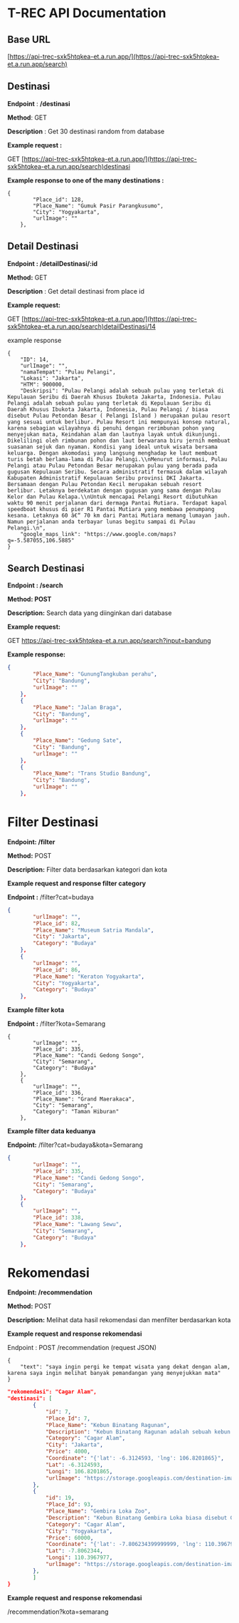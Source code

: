 # T-REC API Documentation

## Base URL

[https://api-trec-sxk5htqkea-et.a.run.app/](https://api-trec-sxk5htqkea-et.a.run.app/search)

## Destinasi

**Endpoint** : **/destinasi**

**Method**:  GET

**Description** : Get 30 destinasi random from database

**Example request :**

GET [https://api-trec-sxk5htqkea-et.a.run.app/](https://api-trec-sxk5htqkea-et.a.run.app/search)destinasi

**Example response to one of the many destinations :** 

```
{
        "Place_id": 128,
        "Place_Name": "Gumuk Pasir Parangkusumo",
        "City": "Yogyakarta",
        "urlImage": ""
    },
```

## Detail Destinasi

**Endpoint : /detailDestinasi/:id** 

**Method:** GET

**Description** : Get detail destinasi from place id

**Example request:**

GET [https://api-trec-sxk5htqkea-et.a.run.app/](https://api-trec-sxk5htqkea-et.a.run.app/search)detailDestinasi/14

example response

```
{
    "ID": 14,
    "urlImage": "",
    "namaTempat": "Pulau Pelangi",
    "Lokasi": "Jakarta",
    "HTM": 900000,
    "Deskripsi": "Pulau Pelangi adalah sebuah pulau yang terletak di Kepulauan Seribu di Daerah Khusus Ibukota Jakarta, Indonesia. Pulau Pelangi adalah sebuah pulau yang terletak di Kepulauan Seribu di Daerah Khusus Ibukota Jakarta, Indonesia, Pulau Pelangi / biasa disebut Pulau Petondan Besar ( Pelangi Island ) merupakan pulau resort yang sesuai untuk berlibur. Pulau Resort ini mempunyai konsep natural, karena sebagian wilayahnya di penuhi dengan rerimbunan pohon yang menyejukan mata, Keindahan alam dan lautnya layak untuk dikunjungi. Dikelilingi oleh rimbunan pohon dan laut berwarana biru jernih membuat suasanan sejuk dan nyaman. Kondisi yang ideal untuk wisata bersama keluarga. Dengan akomodasi yang langsung menghadap ke laut membuat turis betah berlama-lama di Pulau Pelangi.\\nMenurut informasi, Pulau Pelangi atau Pulau Petondan Besar merupakan pulau yang berada pada gugusan Kepulauan Seribu. Secara administratif termasuk dalam wilayah Kabupaten Administratif Kepulauan Seribu provinsi DKI Jakarta. Bersamaan dengan Pulau Petondan Kecil merupakan sebuah resort berlibur. Letaknya berdekatan dengan gugusan yang sama dengan Pulau Kelor dan Pulau Kelapa.\\nUntuk mencapai Pelangi Resort dibutuhkan waktu 90 menit perjalanan dari dermaga Pantai Mutiara. Terdapat kapal speedboat khusus di pier R1 Pantai Mutiara yang membawa penumpang kesana. Letaknya 60 â€“ 70 km dari Pantai Mutiara memang lumayan jauh. Namun perjalanan anda terbayar lunas begitu sampai di Pulau Pelangi.\n",
    "google_maps_link": "https://www.google.com/maps?q=-5.587055,106.5885"
}
```

## Search Destinasi

**Endpoint : /search**

**Method: POST**

**Description:** Search data yang diinginkan dari database

**Example request:**

GET https://api-trec-sxk5htqkea-et.a.run.app/search?input=bandung

**Example response:**

```json
{
        "Place_Name": "GunungTangkuban perahu",
        "City": "Bandung",
        "urlImage": ""
    },
    {
        "Place_Name": "Jalan Braga",
        "City": "Bandung",
        "urlImage": ""
    },
    {
        "Place_Name": "Gedung Sate",
        "City": "Bandung",
        "urlImage": ""
    },
    {
        "Place_Name": "Trans Studio Bandung",
        "City": "Bandung",
        "urlImage": ""
    },
```

# Filter Destinasi

**********************************Endpoint: /filter**********************************

**Method:** POST

**Description:** Filter data berdasarkan kategori dan kota

**Example request and response filter category**

**Endpoint :** /filter?cat=budaya

```json
{
        "urlImage": "",
        "Place_id": 82,
        "Place_Name": "Museum Satria Mandala",
        "City": "Jakarta",
        "Category": "Budaya"
    },
    {
        "urlImage": "",
        "Place_id": 86,
        "Place_Name": "Keraton Yogyakarta",
        "City": "Yogyakarta",
        "Category": "Budaya"
    },
```

**Example filter kota**

**Endpoint :** /filter?kota=Semarang

```
{
        "urlImage": "",
        "Place_id": 335,
        "Place_Name": "Candi Gedong Songo",
        "City": "Semarang",
        "Category": "Budaya"
    },
    {
        "urlImage": "",
        "Place_id": 336,
        "Place_Name": "Grand Maerakaca",
        "City": "Semarang",
        "Category": "Taman Hiburan"
    },
```

**Example filter data keduanya**

**Endpoint:** /filter?cat=budaya&kota=Semarang

```json
{
        "urlImage": "",
        "Place_id": 335,
        "Place_Name": "Candi Gedong Songo",
        "City": "Semarang",
        "Category": "Budaya"
    },
    {
        "urlImage": "",
        "Place_id": 338,
        "Place_Name": "Lawang Sewu",
        "City": "Semarang",
        "Category": "Budaya"
    },
```

# Rekomendasi

**********************************Endpoint: /recommendation**********************************

**Method:** POST

**Description:** Melihat data hasil rekomendasi dan menfilter berdasarkan kota

**Example request and response rekomendasi**

Endpoint : POST /recommendation (request JSON)

```
{
    "text": "saya ingin pergi ke tempat wisata yang dekat dengan alam, karena saya ingin melihat banyak pemandangan yang menyejukkan mata"
}
```

```json
"rekomendasi": "Cagar Alam",
"destinasi": [
        {
            "id": 7,
            "Place_Id": 7,
            "Place_Name": "Kebun Binatang Ragunan",
            "Description": "Kebun Binatang Ragunan adalah sebuah kebun binatang yang terletak di daerah Ragunan, Pasar Minggu, Jakarta Selatan, Indonesia. Kebun binatang seluas 140 hektare ini didirikan pada tahun 1864. Di dalamnya terdapat berbagai koleksi yang terdiri dari 295 spesies dan 4040 spesimen.\\nRagunan sempat ditutup selama sekitar tiga minggu sejak 19 September 2005 karena hewan-hewan di dalamnya ada yang terinfeksi flu burung, tetapi dibuka kembali pada 11 Oktober 2005.Kebun binatang ini memiliki banyak spesies hewan yang langka antara lain kakatua, orangutan, gorila, anoa dan gajah",
            "Category": "Cagar Alam",
            "City": "Jakarta",
            "Price": 4000,
            "Coordinate": "{'lat': -6.3124593, 'lng': 106.8201865}",
            "Lat": -6.3124593,
            "Longi": 106.8201865,
            "urlImage": "https://storage.googleapis.com/destination-image/gambar-destinasi/37.%20Taman%20Kasmaran.jpg"
        },
        {
            "id": 19,
            "Place_Id": 93,
            "Place_Name": "Gembira Loka Zoo",
            "Description": "Kebun Binatang Gembira Loka biasa disebut Gembira Loka Zoo (disingkat GL Zoo, bahasa Jawa: ꦏꦼꦧꦺꦴꦤ꧀ꦫꦗꦒꦼꦩ꧀ꦧꦶꦫꦭꦺꦴꦏ, translit. Kêbon Raja Gêmbira Loka) adalah kebun binatang yang berada di Kota Yogyakarta. Berisi berbagai macam spesies dari belahan dunia, seperti orang utan, gajah asia, simpanse, harimau, dan lain sebagainya. Kebun Binatang Gembira Loka menjadi daya tarik tersendiri bagi para wisatawan Yogyakarta. Gembira Loka Zoo sempat rusak parah akibat gempa bumi Yogyakarta tahun 2006. Tetapi, setelah direnovasi Kebun Binatang Gembira Loka tetap dicari para wisatawan.",
            "Category": "Cagar Alam",
            "City": "Yogyakarta",
            "Price": 60000,
            "Coordinate": "{'lat': -7.806234399999999, 'lng': 110.3967977}",
            "Lat": -7.8062344,
            "Longi": 110.3967977,
            "urlImage": "https://storage.googleapis.com/destination-image/gambar-destinasi/19.%20Gembira%20Loka%20Zoo.jpg"
        },
		]
}
```

**Example request and response rekomendasi**

/recommendation?kota=semarang
